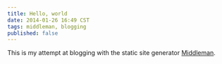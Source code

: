 ```yaml
---
title: Hello, world
date: 2014-01-26 16:49 CST
tags: middleman, blogging
published: false
---
```


This is my attempt at blogging with the static site generator [Middleman][].

[Middleman]: http://middleman.app

